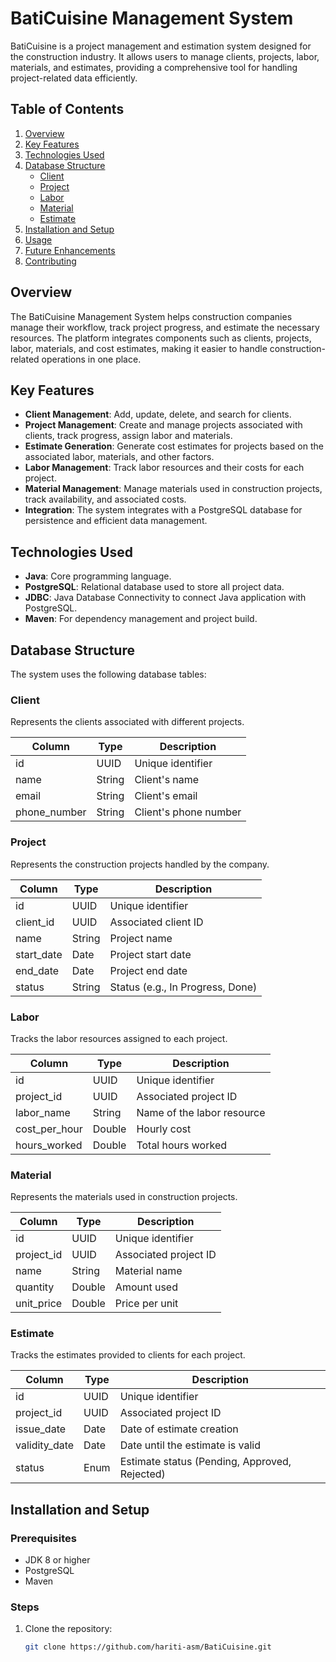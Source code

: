# BatiCuisine Management System

BatiCuisine is a project management and estimation system designed for the construction industry. It allows users to manage clients, projects, labor, materials, and estimates, providing a comprehensive tool for handling project-related data efficiently.

## Table of Contents

1. [Overview](#overview)
2. [Key Features](#key-features)
3. [Technologies Used](#technologies-used)
4. [Database Structure](#database-structure)
    - [Client](#client)
    - [Project](#project)
    - [Labor](#labor)
    - [Material](#material)
    - [Estimate](#estimate)
5. [Installation and Setup](#installation-and-setup)
6. [Usage](#usage)
7. [Future Enhancements](#future-enhancements)
8. [Contributing](#contributing)

## Overview

The BatiCuisine Management System helps construction companies manage their workflow, track project progress, and estimate the necessary resources. The platform integrates components such as clients, projects, labor, materials, and cost estimates, making it easier to handle construction-related operations in one place.

## Key Features

- **Client Management**: Add, update, delete, and search for clients.
- **Project Management**: Create and manage projects associated with clients, track progress, assign labor and materials.
- **Estimate Generation**: Generate cost estimates for projects based on the associated labor, materials, and other factors.
- **Labor Management**: Track labor resources and their costs for each project.
- **Material Management**: Manage materials used in construction projects, track availability, and associated costs.
- **Integration**: The system integrates with a PostgreSQL database for persistence and efficient data management.

## Technologies Used

- **Java**: Core programming language.
- **PostgreSQL**: Relational database used to store all project data.
- **JDBC**: Java Database Connectivity to connect Java application with PostgreSQL.
- **Maven**: For dependency management and project build.

## Database Structure

The system uses the following database tables:

### Client

Represents the clients associated with different projects.

| Column       | Type    | Description              |
|--------------|---------|--------------------------|
| id           | UUID    | Unique identifier         |
| name         | String  | Client's name             |
| email        | String  | Client's email            |
| phone_number | String  | Client's phone number     |

### Project

Represents the construction projects handled by the company.

| Column       | Type    | Description                     |
|--------------|---------|---------------------------------|
| id           | UUID    | Unique identifier               |
| client_id    | UUID    | Associated client ID            |
| name         | String  | Project name                    |
| start_date   | Date    | Project start date              |
| end_date     | Date    | Project end date                |
| status       | String  | Status (e.g., In Progress, Done)|

### Labor

Tracks the labor resources assigned to each project.

| Column        | Type    | Description                    |
|---------------|---------|--------------------------------|
| id            | UUID    | Unique identifier               |
| project_id    | UUID    | Associated project ID           |
| labor_name    | String  | Name of the labor resource      |
| cost_per_hour | Double  | Hourly cost                     |
| hours_worked  | Double  | Total hours worked              |

### Material

Represents the materials used in construction projects.

| Column      | Type    | Description               |
|-------------|---------|---------------------------|
| id          | UUID    | Unique identifier          |
| project_id  | UUID    | Associated project ID      |
| name        | String  | Material name              |
| quantity    | Double  | Amount used                |
| unit_price  | Double  | Price per unit             |

### Estimate

Tracks the estimates provided to clients for each project.

| Column        | Type  | Description                       |
|---------------|-------|-----------------------------------|
| id            | UUID  | Unique identifier                 |
| project_id    | UUID  | Associated project ID             |
| issue_date    | Date  | Date of estimate creation         |
| validity_date | Date  | Date until the estimate is valid   |
| status        | Enum  | Estimate status (Pending, Approved, Rejected) |

## Installation and Setup

### Prerequisites

- JDK 8 or higher
- PostgreSQL
- Maven

### Steps

1. Clone the repository:
   ```bash
   git clone https://github.com/hariti-asm/BatiCuisine.git
